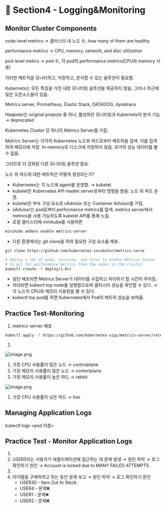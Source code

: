 # 🍨 Section4 - Logging&Monitoring

## Monitor Cluster Components


node-level metrics → 클러스터 내 노드 수, how many of them are healthy


performance metrics → CPU, memory, network, and disc utilization


pod-level  metics → pod 수, 각 pod의 performance metrics(CPU와 memory 사용)


이러한 메트릭을 모니터하고, 저장하고, 분석할 수 있는 솔루션이 필요함.


Kubernets는 모든 특징을 가진 내장 모니터링 솔루션을 제공하지 않음. 그러나 최근에 많은 오픈소스들이 있음.


Metrics server, Prometheus, Elastic Stack, DATADOG, dynatrace


Heapster는 original projects 중 하나, 활성화된 모니터링과 Kubernets의 분석 기능 → deprecated


Kubernetes Cluster 당 하나의 Metrics Server를 가짐.


Metrics Server는 각각의 Kubernetes 노드와 파드로부터 메트릭을 검색. 이를 집계하여 메모리에 저장. In-memory로 디스크에 저장하지 않음. 과거의 성능 데이터를 볼 수 없음.


그러므로 더 강화된 다른 모니터링 솔루션 필요.


노드 위 파드에 대한 메트릭은 어떻게 생성되는가?

- Kubernetes는 각 노드에 agent를 운영함. → kubelet
- kubelet은 Kubernetes API master server로부터 명령을 받음. 노드 위 파드 운영.
- kubelet은 부속 구성 요소로 cAdvisor 또는 Container Advisor를 가짐.
- cAdvisor는 pod로부터 performance metrics를 탐색. metrics server에서 metrics을 사용 가능하도록  kubelet API를 통해 노출.
- 로컬 클러스터에 minikube를 사용하면

```bash
minikube addons enable metrics-server
```

- 다른 환경에서는 git clone을 하여 필요한 구성 요소를 배포.

```bash
git clone https://github-com/kubernetes-incubator/metrics-serve

# deploy a set of pods, services, and roles to enable Metrics Server
# to pul for performance metrics from the nodes in the cluster.
kubectl create -f deploy/1.8+/
```

- 일단 배포되면 Metrics Server가 데이터를 수집하고 처리하기 할 시간이 주어짐.
- 처리되면 kubectl top node를 실행함으로써 클러스터 성능을 확인할 수 있다. → 각 노드의 CPU와 메모리 사용량을 볼 수 있다.
- kubectl top pod를 하면 Kubernetes에서 Pod의 메트릭 성능을 보여줌.

## Practice Test-Monitoring

1. metrics-server 배포

```bash
kubectl apply -f https://github.com/kubernetes-sigs/metrics-server/releases/latest/download/components.yaml
```

1. 

![image.png](https://prod-files-secure.s3.us-west-2.amazonaws.com/b2ea2032-00e9-4883-a13b-cb03cf5b2334/be867e9c-0d47-47a3-971e-146d2c8c7945/image.png?X-Amz-Algorithm=AWS4-HMAC-SHA256&X-Amz-Content-Sha256=UNSIGNED-PAYLOAD&X-Amz-Credential=ASIAZI2LB466SGAOB3GW%2F20250514%2Fus-west-2%2Fs3%2Faws4_request&X-Amz-Date=20250514T140942Z&X-Amz-Expires=3600&X-Amz-Security-Token=IQoJb3JpZ2luX2VjEF4aCXVzLXdlc3QtMiJHMEUCIDjBSomhpAdnVzVaDTQnaYfIy%2FEhCSgmhgoTJNcDRH0jAiEAhWMFdQfApVDKKXEfSTF9hov2AJs%2FfLrpoLImkVlS%2Fucq%2FwMIFxAAGgw2Mzc0MjMxODM4MDUiDHbQFCOSqpvo9z1%2BTCrcA8I4mNebB2EiWV2Wc5rEczfg48vQcDt02a%2BS52abhjcVOl3%2FA19p79Zei9U7G4mAh4mHgCtoZaVtod91nKqeei%2FuJV4HeTfc1A2J2YVtKouN0a6lXX%2FDKRZQ3zbltY31MF4dD5l10CXeXGoeWNUvW9NNqp8sYyK58%2B6GFnSZ7ErStHEKSnDJcpzQ2ETfQ4fxpWjGFYTgk8abKP4X7FR%2B7rKNpFHcRYfYUchMRm2dNab5zFlKMsIXe81COOMZCvUwNyH%2BD%2BblffZ0aXmqxqyPw2vpK9sXxqVQrWlVyGj%2BOvWnhxWVtcRr1PoanMlQt0dhAwjOFpXcW9RtwRpTwXM8ijR9pJPdRlkps6mCpncbEqPhoYsykKhcQch6KQMyxvwzIr8hcEPZiHZgLGhcbT2i13sQSV2T3szQH5yr7pAX6R1R%2BPCvz4eRmeWZz%2Bgv1CekLo2ob866nStP%2FT%2FhPgTvehMZUTySelVJPHMlBqFhfdm%2FnrX75N89RGoDSpGmhwG6Os1S3NYJvpVwLXHh9h%2FxJIc5qH24%2Flie72J9%2BHxYHSL4imAXaqS6wqF3%2FNF9wzdI45y22RiErkqsG5%2BdmdGNRoGraChgZ66sC%2BFy7XYLhYt6YDKYNC5gD6qs6IW5MOK6ksEGOqUB4VYX1ckuovD0CwYDISvwcLJYaNiz0HZsmOEPOzmpA4QYqOQSui%2B5skT6TqK%2Fm8GEmkzexqNIh2HNK5IUUZPT0XdGY5Ioh87OyMg%2BSiJRQiRpLH%2BKeasvWx13gGBhEXAhFFVZwDl0gGllZC%2B4AF%2FV3ZLmD7SI27B6OINqEjOYUiM%2FzRjwz8lUYdRdPXtCME6PwIWOAmgkhfOVDQ5wCQ98WLKjgb2Q&X-Amz-Signature=d16a49705004f966f2014e33b38d2c763f32e6cd9848db87b83f704fcf1cc015&X-Amz-SignedHeaders=host&x-id=GetObject)

1. 가장 CPU 사용률이 많은 노드 → controlplane
2. 가장 메모리 사용률이 많은 노드 → contorlplane
3. 가장 메모리 사용률이 높은 파드 → rabbit

![image.png](https://prod-files-secure.s3.us-west-2.amazonaws.com/b2ea2032-00e9-4883-a13b-cb03cf5b2334/a5ad8203-cf78-4c06-9de1-67cb491aedc9/image.png?X-Amz-Algorithm=AWS4-HMAC-SHA256&X-Amz-Content-Sha256=UNSIGNED-PAYLOAD&X-Amz-Credential=ASIAZI2LB466SGAOB3GW%2F20250514%2Fus-west-2%2Fs3%2Faws4_request&X-Amz-Date=20250514T140942Z&X-Amz-Expires=3600&X-Amz-Security-Token=IQoJb3JpZ2luX2VjEF4aCXVzLXdlc3QtMiJHMEUCIDjBSomhpAdnVzVaDTQnaYfIy%2FEhCSgmhgoTJNcDRH0jAiEAhWMFdQfApVDKKXEfSTF9hov2AJs%2FfLrpoLImkVlS%2Fucq%2FwMIFxAAGgw2Mzc0MjMxODM4MDUiDHbQFCOSqpvo9z1%2BTCrcA8I4mNebB2EiWV2Wc5rEczfg48vQcDt02a%2BS52abhjcVOl3%2FA19p79Zei9U7G4mAh4mHgCtoZaVtod91nKqeei%2FuJV4HeTfc1A2J2YVtKouN0a6lXX%2FDKRZQ3zbltY31MF4dD5l10CXeXGoeWNUvW9NNqp8sYyK58%2B6GFnSZ7ErStHEKSnDJcpzQ2ETfQ4fxpWjGFYTgk8abKP4X7FR%2B7rKNpFHcRYfYUchMRm2dNab5zFlKMsIXe81COOMZCvUwNyH%2BD%2BblffZ0aXmqxqyPw2vpK9sXxqVQrWlVyGj%2BOvWnhxWVtcRr1PoanMlQt0dhAwjOFpXcW9RtwRpTwXM8ijR9pJPdRlkps6mCpncbEqPhoYsykKhcQch6KQMyxvwzIr8hcEPZiHZgLGhcbT2i13sQSV2T3szQH5yr7pAX6R1R%2BPCvz4eRmeWZz%2Bgv1CekLo2ob866nStP%2FT%2FhPgTvehMZUTySelVJPHMlBqFhfdm%2FnrX75N89RGoDSpGmhwG6Os1S3NYJvpVwLXHh9h%2FxJIc5qH24%2Flie72J9%2BHxYHSL4imAXaqS6wqF3%2FNF9wzdI45y22RiErkqsG5%2BdmdGNRoGraChgZ66sC%2BFy7XYLhYt6YDKYNC5gD6qs6IW5MOK6ksEGOqUB4VYX1ckuovD0CwYDISvwcLJYaNiz0HZsmOEPOzmpA4QYqOQSui%2B5skT6TqK%2Fm8GEmkzexqNIh2HNK5IUUZPT0XdGY5Ioh87OyMg%2BSiJRQiRpLH%2BKeasvWx13gGBhEXAhFFVZwDl0gGllZC%2B4AF%2FV3ZLmD7SI27B6OINqEjOYUiM%2FzRjwz8lUYdRdPXtCME6PwIWOAmgkhfOVDQ5wCQ98WLKjgb2Q&X-Amz-Signature=a852383c46274358c95f02690fa787832b6b14ff626be8ef63e19b1195f94079&X-Amz-SignedHeaders=host&x-id=GetObject)

1. 가장 CPU 사용률이 낮은 파드 → lion

## Managing Application Logs


kubectl logs <pod 이름>


## Practice Test - Monitor Application Logs

1. 
2. USER5라는 사용자가 애플리케이션에 접근하는 데 문제 발생 → 원인 파악 → 로그 확인하기
원인 → Account is locked due to MANY FAILED ATTEMPTS.
3. 
4. 아이템을 구매하려고 하는 동안 문제 보고 → 원인 파악 → 로그 확인하기
원인
    - USER30 - Item Out fo Stock
    - USER4 - 문제❌
    - USER1 - 문제❌
    - USER2 - 문제❌
